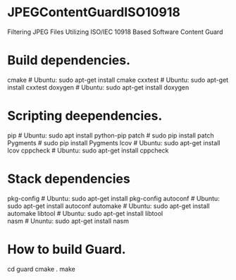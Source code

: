 # JPEGContentGuardISO10918
Filtering JPEG Files Utilizing ISO/IEC 10918 Based Software Content Guard


# Build dependencies.
cmake      # Ubuntu:  sudo apt-get install cmake
cxxtest    # Ubuntu:  sudo apt-get install cxxtest
doxygen    # Ubuntu:  sudo apt-get install doxygen


# Scripting deependencies.
pip        # Ubuntu:  sudo apt install python-pip
patch      # sudo pip install patch
Pygments   # sudo pip install Pygments
lcov       # Ubuntu:  sudo apt-get install lcov
cppcheck   # Ubuntu:  sudo apt-get install cppcheck

# Stack dependencies
pkg-config # Ubuntu:  sudo apt-get install pkg-config
autoconf   # Ubuntu:  sudo apt-get install autoconf
automake   # Ubuntu:  sudo apt-get install automake
libtool    # Ubuntu:  sudo apt-get install libtool   
nasm       # Ununtu:  sudo apt-get install nasm


# How to build Guard.
cd guard
cmake .
make 
